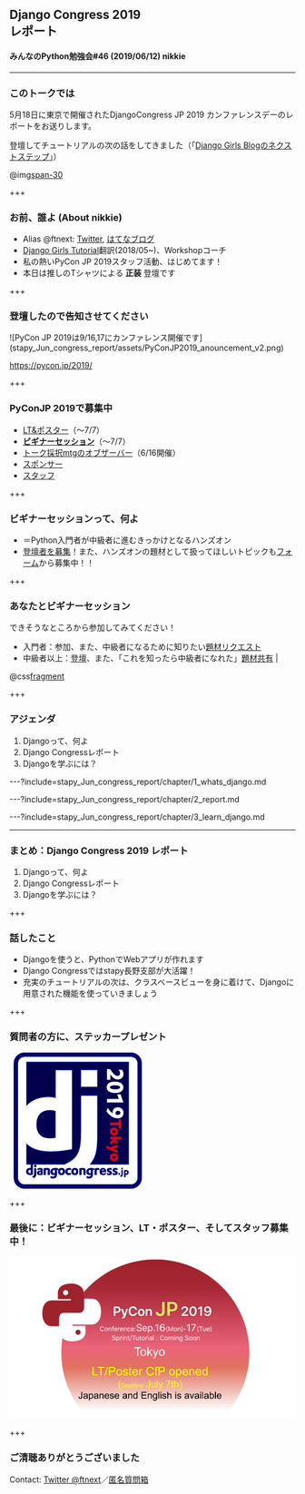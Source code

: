 ## Django Congress 2019<br>レポート
#### みんなのPython勉強会#46 (2019/06/12) nikkie

---

### このトークでは

5月18日に東京で開催されたDjangoCongress JP 2019 カンファレンスデーのレポートをお送りします。

登壇してチュートリアルの次の話をしてきました（「[Django Girls Blogのネクストステップ](https://gitpitch.com/ftnext/2019_slides/master?p=django_congress_2019_blog_next_step)」）

@img[span-30](stapy_Jun_congress_report/assets/nikkie.jpg)

+++

### お前、誰よ (About nikkie)

- Alias @ftnext: [Twitter](https://twitter.com/ftnext), [はてなブログ](http://nikkie-ftnext.hatenablog.com/)
- [Django Girls Tutorial](https://tutorial.djangogirls.org/ja/)翻訳(2018/05~)、Workshopコーチ
- 私の熱いPyCon JP 2019スタッフ活動、はじめてます！
- 本日は推しのTシャツによる **正装** 登壇です

+++

### 登壇したので告知させてください

<span class="eighty-percent-img">
![PyCon JP 2019は9/16,17にカンファレンス開催です](stapy_Jun_congress_report/assets/PyConJP2019_anouncement_v2.png)
</span>

https://pycon.jp/2019/

+++

### PyConJP 2019で募集中

- [LT&ポスター](https://pyconjp.blogspot.com/2019/06/pycon-jp-2019-pycon-jp-2019-call-for.html)（〜7/7）
- [**ビギナーセッション**](https://pyconjp.blogspot.com/2019/06/beginner-session-cfp.html)（〜7/7）
- [トーク採択mtgのオブザーバー](https://pyconjp.blogspot.com/2019/06/2019-talk-adoption-mtg.html)（6/16開催）
- [スポンサー](https://pyconjp.blogspot.com/2019/04/sponsor-application.html)
- [スタッフ](https://pyconjp.blogspot.com/2019/03/pycon-jp-2019-staff-team.html)

+++

### ビギナーセッションって、何よ

- ＝Python入門者が中級者に進むきっかけとなるハンズオン
- [登壇者を募集](https://www.papercall.io/pyconjp2019-beginner)！また、ハンズオンの題材として扱ってほしいトピックも[フォーム](https://docs.google.com/forms/d/e/1FAIpQLSdL1fM8Q86qevqhWYDHmYDNSnxgjaVNpyeqI-gts1yMMRfD4Q/viewform)から募集中！！

+++

### あなたとビギナーセッション

できそうなところから参加してみてください！

- 入門者：参加、また、中級者になるために知りたい[題材リクエスト](https://docs.google.com/forms/d/e/1FAIpQLSdL1fM8Q86qevqhWYDHmYDNSnxgjaVNpyeqI-gts1yMMRfD4Q/viewform)
- <span>中級者以上：[登壇](https://www.papercall.io/pyconjp2019-beginner)、また、「これを知ったら中級者になれた」[題材共有](https://docs.google.com/forms/d/e/1FAIpQLSdL1fM8Q86qevqhWYDHmYDNSnxgjaVNpyeqI-gts1yMMRfD4Q/viewform)</span> |

@css[fragment](告知にお時間いただき、ありがとうございました🙇‍)

+++

### アジェンダ

1. Djangoって、何よ
2. Django Congressレポート
3. Djangoを学ぶには？

---?include=stapy_Jun_congress_report/chapter/1_whats_django.md

---?include=stapy_Jun_congress_report/chapter/2_report.md

---?include=stapy_Jun_congress_report/chapter/3_learn_django.md

---

### まとめ：Django Congress 2019 レポート

1. Djangoって、何よ
2. Django Congressレポート
3. Djangoを学ぶには？

+++

### 話したこと

- Djangoを使うと、PythonでWebアプリが作れます
- Django Congressではstapy長野支部が大活躍！
- 充実のチュートリアルの次は、クラスベースビューを身に着けて、Djangoに用意された機能を使っていきましょう

+++

### 質問者の方に、ステッカープレゼント

![DjangoCongress JP 2019ステッカー](stapy_Jun_congress_report/assets/djangocongress_logo2019.png)

+++

### 最後に：ビギナーセッション、LT・ポスター、そしてスタッフ募集中！

![](stapy_Jun_congress_report/assets/PyConJP2019_anouncement_v2.png)

+++

### ご清聴ありがとうございました
Contact: [Twitter @ftnext](https://twitter.com/ftnext)／[匿名質問箱](https://peing.net/ja/ftnext)
